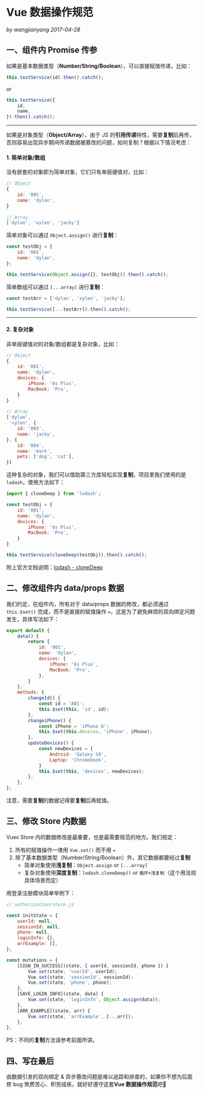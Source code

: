# Vue 数据操作规范



*by wangjianyang 2017-04-28*



## 一、组件内 Promise 传参

如果是基本数据类型（**Number/String/Boolean**），可以直接赋值传递，比如：

```js
this.testService(id).then().catch();
```

or

```js
this.testService({
  	id,
  	name,
}).then().catch();
```



----



如果是对象类型（**Object/Array**），由于 JS 的**引用传递**特性，需要**复制**后再传，否则容易出现异步期间传递数据被篡改的问题，如何复制？根据以下情况考虑：

#### 1. 简单对象/数组

没有嵌套的对象即为简单对象，它们只有单层键值对，比如：

```js
// Object
{
  	id: '001',
    name: 'dylan',
}
    
// Array
['dylan', 'xylen', 'jacky']
```

简单对象可以通过 `Object.assign()` 进行**复制**：

```js
const testObj = {
  	id: '001',
    name: 'dylan',  	
};

this.testService(Object.assign({}, testObj)).then().catch();
```

简单数组可以通过 `[...array]` 进行**复制**：

```js
const testArr = ['dylan', 'xylen', 'jacky'];

this.testService([...testArr]).then().catch();
```



----



#### 2. 复杂对象

非单层键值对的对象/数组都是复杂对象，比如：

```js
// Object
{
  	id: '001',
    name: 'dylan',
    devices: {
      	iPhone: '6s Plus',
        MacBook: 'Pro',
    }
}
  
// Array
['dylan', 
 'xylen', {
  	id: '003',
   	name: 'jacky',
}, {
  	id: '004',
  	name: 'mark',
  	pets: ['dog', 'cat'],
}]
```

这种复杂的对象，我们可以借助第三方库轻松实现**复制**，项目里我们使用的是 `lodash`，使用方法如下：

```js
import { cloneDeep } from 'lodash';

const testObj = {
  	id: '001',
    name: 'dylan',
    devices: {
      	iPhone: '6s Plus',
        MacBook: 'Pro',
    }
}

this.testService(cloneDeep(testObj)).then().catch();
```

附上官方文档说明：[lodash - cloneDeep](https://lodash.com/docs/#cloneDeep)



## 二、修改组件内 data/props 数据

我们约定，在组件内，所有对于 data/props 数据的修改，都必须通过 `this.$set()` 完成，而不是直接的赋值操作 `=`，这是为了避免麻烦的双向绑定问题发生，具体写法如下：

```js
export default {
    data() {
        return {
            id: '001',
            name: 'dylan',
            devices: {
                iPhone: '6s Plus',
                MacBook: 'Pro',
            },
        }
    },
  	methods: {
      	changeId() {
        	const id = 'A01';
          	this.$set(this, 'id', id);
      	},
  		changeiPhone() {
          	const iPhone = 'iPhone 8';
          	this.$set(this.devices, 'iPhone', iPhone);
  		},
      	updateDevices() {
          	const newDevices = {
                Android: 'Galaxy S8',
                Laptop: 'Chromebook',              	
          	}
            this.$set(this, 'devices', newDevices);
      	},
  	},
};
```

注意，需要**复制**的数据记得要**复制**后再赋值。



## 三、修改 Store 内数据

Vuex Store 内的数据修改是最重要，也是最需要规范的地方。我们规定：

1. 所有的赋值操作一律用 `Vue.set()` 而不用 `=`
2. 除了基本数据类型（Number/String/Boolean）外，其它数据都要经过**复制**
   - 简单对象使用**浅复制**：`Object.assign` or `[...array]`
   - 复杂对象使用**深度复制**：`lodash.cloneDeep()` or `循环+浅复制`（这个用法视具体场景而定）



用登录注册模块简单举例下：

```js
// authorization/store.js

const initState = {
    userId: null,
    sessionId: null,
    phone: null,
    loginInfo: {},
  	arrExample: [],
};

const mutations = {
    [SIGN_IN_SUCCESS](state, { userId, sessionId, phone }) {
        Vue.set(state, 'userId', userId);
        Vue.set(state, 'sessionId', sessionId);
        Vue.set(state, 'phone', phone);
    },
    [SAVE_LOGIN_INFO](state, data) {
        Vue.set(state, 'loginInfo', Object.assign(data));
    },
    [ARR_EXAMPLE](state, arr) {
        Vue.set(state, 'arrExample', [...arr]);
    },
};
```

PS：不同的**复制**方法请参考前面所讲。



## 四、写在最后

由数据引发的双向绑定 & 异步篡改问题是难以追踪和排查的，如果你不想为后面修 bug 煞费苦心、积劳成疾，就好好遵守这套**Vue 数据操作规范**吧🙂
